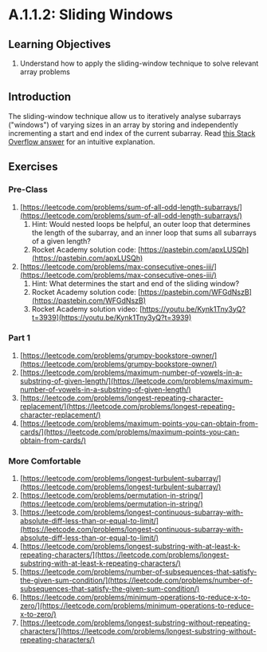 # A.1.1.2: Sliding Windows

## Learning Objectives

1. Understand how to apply the sliding-window technique to solve relevant array problems

## Introduction

The sliding-window technique allow us to iteratively analyse subarrays ("windows") of varying sizes in an array by storing and independently incrementing a start and end index of the current subarray. Read [this Stack Overflow answer](https://stackoverflow.com/a/64111403) for an intuitive explanation.

## Exercises

### Pre-Class

1. [https://leetcode.com/problems/sum-of-all-odd-length-subarrays/](https://leetcode.com/problems/sum-of-all-odd-length-subarrays/)
   1. Hint: Would nested loops be helpful, an outer loop that determines the length of the subarray, and an inner loop that sums all subarrays of a given length?
   2. Rocket Academy solution code: [https://pastebin.com/apxLUSQh](https://pastebin.com/apxLUSQh)
2. [https://leetcode.com/problems/max-consecutive-ones-iii/](https://leetcode.com/problems/max-consecutive-ones-iii/)
   1. Hint: What determines the start and end of the sliding window?
   2. Rocket Academy solution code: [https://pastebin.com/WFGdNszB](https://pastebin.com/WFGdNszB)
   3. Rocket Academy solution video: [https://youtu.be/Kynk1Tny3yQ?t=3939](https://youtu.be/Kynk1Tny3yQ?t=3939)

### Part 1

1. [https://leetcode.com/problems/grumpy-bookstore-owner/](https://leetcode.com/problems/grumpy-bookstore-owner/)
2. [https://leetcode.com/problems/maximum-number-of-vowels-in-a-substring-of-given-length/](https://leetcode.com/problems/maximum-number-of-vowels-in-a-substring-of-given-length/)
3. [https://leetcode.com/problems/longest-repeating-character-replacement/](https://leetcode.com/problems/longest-repeating-character-replacement/)
4. [https://leetcode.com/problems/maximum-points-you-can-obtain-from-cards/](https://leetcode.com/problems/maximum-points-you-can-obtain-from-cards/)

### More Comfortable

1. [https://leetcode.com/problems/longest-turbulent-subarray/](https://leetcode.com/problems/longest-turbulent-subarray/)
2. [https://leetcode.com/problems/permutation-in-string/](https://leetcode.com/problems/permutation-in-string/)
3. [https://leetcode.com/problems/longest-continuous-subarray-with-absolute-diff-less-than-or-equal-to-limit/](https://leetcode.com/problems/longest-continuous-subarray-with-absolute-diff-less-than-or-equal-to-limit/)
4. [https://leetcode.com/problems/longest-substring-with-at-least-k-repeating-characters/](https://leetcode.com/problems/longest-substring-with-at-least-k-repeating-characters/)
5. [https://leetcode.com/problems/number-of-subsequences-that-satisfy-the-given-sum-condition/](https://leetcode.com/problems/number-of-subsequences-that-satisfy-the-given-sum-condition/)
6. [https://leetcode.com/problems/minimum-operations-to-reduce-x-to-zero/](https://leetcode.com/problems/minimum-operations-to-reduce-x-to-zero/)
7. [https://leetcode.com/problems/longest-substring-without-repeating-characters/](https://leetcode.com/problems/longest-substring-without-repeating-characters/)
